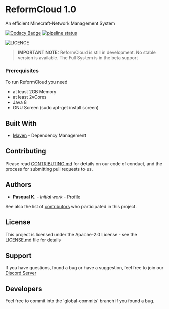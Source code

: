 # ReformCloud 1.0

An efficient Minecraft-Network Management System

<!-- //TODO: Change URL -->
[![Codacy Badge](https://api.codacy.com/project/badge/Grade/9500818dfbb246ce9f0872bbde6fa28a)](https://www.codacy.com?utm_source=gitlab.com&amp;utm_medium=referral&amp;utm_content=_Klaro/KlarCloudService-2.0&amp;utm_campaign=Badge_Grade)
[![pipeline status](https://gitlab.com/_Klaro/KlarCloudService-2.0/badges/master/pipeline.svg)](https://gitlab.com/_Klaro/KlarCloudService-2.0/commits/master)

![LICENCE](https://img.shields.io/badge/license-Apache--2.0-brightgreen.svg)

> <b>IMPORTANT NOTE:</b> ReformCloud is still in development. No stable version is available. The Full System is in the beta support

### Prerequisites

To run ReformCloud you need 
 * at least 2GB Memory
 * at least 2vCores
 * Java 8
 * GNU Screen (sudo apt-get install screen)

## Built With

* [Maven](https://maven.apache.org/) - Dependency Management

## Contributing

Please read [CONTRIBUTING.md](https://gitlab.com/_Klaro/KlarCloudService-2.0/blob/master/CONTRIBUTING.md) for details on our code of conduct, and the process for submitting pull requests to us.

## Authors

* **Pasqual K.** - *Initial work* - [Profile](https://gitlab.com/_Klaro)

See also the list of [contributors](https://gitlab.com/_Klaro/KlarCloudService-2.0/graphs/master) who participated in this project.

## License

This project is licensed under the Apache-2.0 License - see the [LICENSE.md](LICENSE) file for details

## Support

If you have questions, found a bug or have a suggestion, feel free to join our [Discord Server](https://discord.gg/uskXdVZ)

## Developers

Feel free to commit into the 'global-commits' branch if you found a bug.
